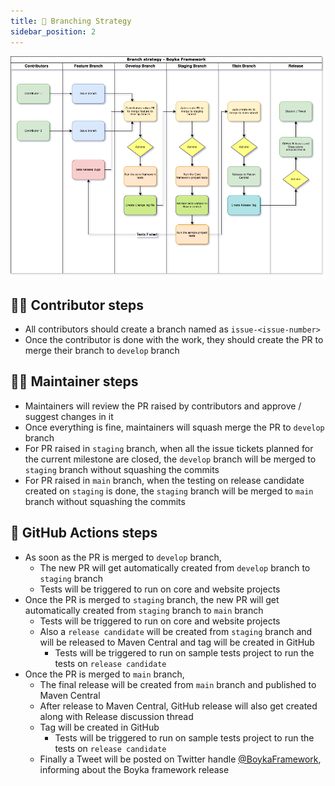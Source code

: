 ```yaml
---
title: 🔀 Branching Strategy
sidebar_position: 2
---
```


![Branching strategy](/img/docs/contributing/branching-strategy.png)

## 👨‍🏭 Contributor steps

- All contributors should create a branch named as `issue-<issue-number>`
- Once the contributor is done with the work, they should create the PR to merge their branch to `develop` branch

## 🧑‍💼 Maintainer steps

- Maintainers will review the PR raised by contributors and approve / suggest changes in it
- Once everything is fine, maintainers will squash merge the PR to `develop` branch
- For PR raised in `staging` branch, when all the issue tickets planned for the current milestone are closed, the `develop` branch will be merged to `staging` branch without squashing the commits
- For PR raised in `main` branch, when the testing on release candidate created on `staging` is done, the `staging` branch will be merged to `main` branch without squashing the commits

## 🤖 GitHub Actions steps

- As soon as the PR is merged to `develop` branch,
  - The new PR will get automatically created from `develop` branch to `staging` branch
  - Tests will be triggered to run on core and website projects
- Once the PR is merged to `staging` branch, the new PR will get automatically created from `staging` branch to `main` branch
  - Tests will be triggered to run on core and website projects
  - Also a `release candidate` will be created from `staging` branch and will be released to Maven Central and tag will be created in GitHub
    - Tests will be triggered to run on sample tests project to run the tests on `release candidate`
- Once the PR is merged to `main` branch,
  - The final release will be created from `main` branch and published to Maven Central
  - After release to Maven Central, GitHub release will also get created along with Release discussion thread
  - Tag will be created in GitHub
    - Tests will be triggered to run on sample tests project to run the tests on `release candidate`
  - Finally a Tweet will be posted on Twitter handle [@BoykaFramework][twitter], informing about the Boyka framework release

[twitter]: https://dub.sh/boyka-twitter
